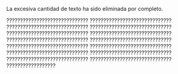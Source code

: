 La excesiva cantidad de texto ha sido eliminada por completo.

?????????????????????????????? 
?????????????????????????????? 
?????????????????????????????? 
?????????????????????????????? 
?????????????????????????????? 
?????????????????????????????? 
?????????????????????????????? 
?????????????????????????????? 
?????????????????????????????? 
?????????????????????????????? 
?????????????????????????????? 
?????????????????????????????? 
?????????????????????????????? 
?????????????????????????????? 
??????????????????